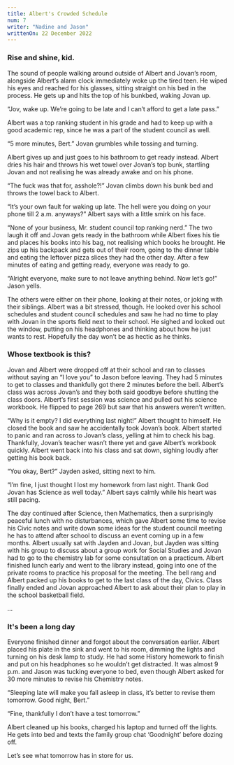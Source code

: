 ```yaml
---
title: Albert's Crowded Schedule
num: 7
writer: "Nadine and Jason"
writtenOn: 22 December 2022
---
```


### Rise and shine, kid.

The sound of people walking around outside of Albert and Jovan’s room, alongside Albert’s alarm clock immediately woke up the tired teen. He wiped his eyes and reached for his glasses, sitting straight on his bed in the process. He gets up and hits the top of his bunkbed, waking Jovan up.

“Jov, wake up. We’re going to be late and I can’t afford to get a late pass.”

Albert was a top ranking student in his grade and had to keep up with a good academic rep, since he was a part of the student council as well.

“5 more minutes, Bert.” Jovan grumbles while tossing and turning.

Albert gives up and just goes to his bathroom to get ready instead. Albert dries his hair and throws his wet towel over Jovan’s top bunk, startling Jovan and not realising he was already awake and on his phone.

“The fuck was that for, asshole?!” Jovan climbs down his bunk bed and throws the towel back to Albert.

“It’s your own fault for waking up late. The hell were you doing on your phone till 2 a.m. anyways?” Albert says with a little smirk on his face.

“None of your business, Mr. student council top ranking nerd.”
The two laugh it off and Jovan gets ready in the bathroom while Albert fixes his tie and places his books into his bag, not realising which books he brought. He zips up his backpack and gets out of their room, going to the dinner table and eating the leftover pizza slices they had the other day. After a few minutes of eating and getting ready, everyone was ready to go.

“Alright everyone, make sure to not leave anything behind. Now let’s go!” Jason yells.

The others were either on their phone, looking at their notes, or joking with their siblings. Albert was a bit stressed, though. He looked over his school schedules and student council schedules and saw he had no time to play with Jovan in the sports field next to their school. He sighed and looked out the window, putting on his headphones and thinking about how he just wants to rest. Hopefully the day won’t be as hectic as he thinks.

### Whose textbook is this?

Jovan and Albert were dropped off at their school and ran to classes without saying an “I love you” to Jason before leaving. They had 5 minutes to get to classes and thankfully got there 2 minutes before the bell. Albert’s class was across Jovan’s and they both said goodbye before shutting the class doors. Albert’s first session was science and pulled out his science workbook. He flipped to page 269 but saw that his answers weren’t written.

“Why is it empty? I did everything last night!” Albert thought to himself. He closed the book and saw he accidentally took Jovan’s book. Albert started to panic and ran across to Jovan’s class, yelling at him to check his bag. Thankfully, Jovan’s teacher wasn’t there yet and gave Albert’s workbook quickly. Albert went back into his class and sat down, sighing loudly after getting his book back.

“You okay, Bert?” Jayden asked, sitting next to him.

“I’m fine, I just thought I lost my homework from last night. Thank God Jovan has Science as well today.” Albert says calmly while his heart was still pacing.

The day continued after Science, then Mathematics, then a surprisingly peaceful lunch with no disturbances, which gave Albert some time to revise his Civic notes and write down some ideas for the student council meeting he has to attend after school to discuss an event coming up in a few months. Albert usually sat with Jayden and Jovan, but Jayden was sitting with his group to discuss about a group work for Social Studies and Jovan had to go to the chemistry lab for some consultation on a practicum. Albert finished lunch early and went to the library instead, going into one of the private rooms to practice his proposal for the meeting. The bell rang and Albert packed up his books to get to the last class of the day, Civics. Class finally ended and Jovan approached Albert to ask about their plan to play in the school basketball field.

…

### It's been a long day

Everyone finished dinner and forgot about the conversation earlier. Albert placed his plate in the sink and went to his room, dimming the lights and turning on his desk lamp to study. He had some History homework to finish and put on his headphones so he wouldn’t get distracted. It was almost 9 p.m. and Jason was tucking everyone to bed, even though Albert asked for 30 more minutes to revise his Chemistry notes.

“Sleeping late will make you fall asleep in class, it’s better to revise them tomorrow. Good night, Bert.”

“Fine, thankfully I don’t have a test tomorrow.”

Albert cleaned up his books, charged his laptop and turned off the lights. He gets into bed and texts the family group chat ‘Goodnight’ before dozing off.

Let’s see what tomorrow has in store for us.
